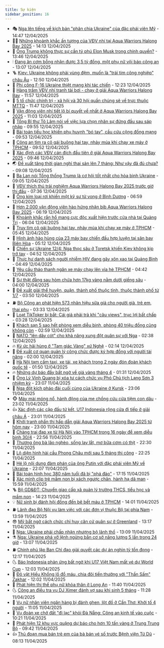 ```yaml
---
title: Sự kiện
sidebar_position: 16
---
```


<!-- dantri-su-kien:START -->
- 🎭 [Nga lên tiếng về kịch bản &quot;phân chia Ukraine&quot; của đặc phái viên Mỹ](https://dantri.com.vn/the-gioi/nga-len-tieng-ve-kich-ban-phan-chia-ukraine-cua-dac-phai-vien-my-20250412213223898.htm) - 14:47 12/04/2025
- 👨‍🏫 [Những khoảnh khắc ấn tượng của VĐV nhí tại Aqua Warriors Halong Bay 2025](https://dantri.com.vn/the-thao/nhung-khoanh-khac-an-tuong-cua-vdv-nhi-tai-aqua-warriors-halong-bay-2025-20250412184245476.htm) - 14:13 12/04/2025
- 🌮 [Ông Trump không thực sự cần tỷ phú Elon Musk trong chính quyền?](https://dantri.com.vn/the-gioi/ong-trump-khong-thuc-su-can-ty-phu-elon-musk-trong-chinh-quyen-20250412202521144.htm) - 13:46 12/04/2025
- 🕯 [Đang ăn cơm bỗng nhận được 3,5 tỷ đồng, một phụ nữ vội báo công an](https://dantri.com.vn/xa-hoi/dang-an-com-bong-nhan-duoc-35-ty-dong-mot-phu-nu-voi-bao-cong-an-20250412190950839.htm) - 13:07 12/04/2025
- 🪜 [Kiev: Ukraine không phải vùng đệm, muốn là &quot;trái tim công nghiệp&quot; châu Âu](https://dantri.com.vn/the-gioi/kiev-ukraine-khong-phai-vung-dem-muon-la-trai-tim-cong-nghiep-chau-au-20250412185233631.htm) - 12:50 12/04/2025
- 🐘 [Phi công F-16 Ukraine thiệt mạng khi tác chiến](https://dantri.com.vn/the-gioi/phi-cong-f-16-ukraine-thiet-mang-khi-tac-chien-20250412190645244.htm) - 12:23 12/04/2025
- 🤔 [Hàng trăm VĐV nhí tranh tài bơi - chạy ở giải  Aqua Warriors Halong Bay](https://dantri.com.vn/the-thao/hang-tram-vdv-nhi-tranh-tai-boi-chay-o-giai-aqua-warriors-halong-bay-20250412182825675.htm) - 11:57 12/04/2025
- 🧠 [5 tổ chức chính trị - xã hội và 30 hội quần chúng sẽ về trực thuộc MTTQ](https://dantri.com.vn/xa-hoi/5-to-chuc-chinh-tri-xa-hoi-va-30-hoi-quan-chung-se-ve-truc-thuoc-mttq-20250412183740389.htm) - 11:47 12/04/2025
- 📝 [Vận động viên nhí tiết lộ bí quyết về nhất ở Aqua Warriors Halong Bay 2025](https://dantri.com.vn/the-thao/van-dong-vien-nhi-tiet-lo-bi-quyet-ve-nhat-o-aqua-warriors-halong-bay-2025-20250412173643325.htm) - 11:03 12/04/2025
- 🦏 [Tổng Bí thư Tô Lâm nói về việc lựa chọn nhân sự đứng đầu sau sáp nhập](https://dantri.com.vn/xa-hoi/tong-bi-thu-to-lam-noi-ve-viec-lua-chon-nhan-su-dung-dau-sau-sap-nhap-20250412141237726.htm) - 09:55 12/04/2025
- 🥰 [Bài toán tiểu học khiến phụ huynh &quot;bó tay&quot;, cầu cứu cộng đồng mạng](https://dantri.com.vn/giao-duc/bai-toan-tieu-hoc-khien-phu-huynh-bo-tay-cau-cuu-cong-dong-mang-20250412164819459.htm) - 09:53 12/04/2025
- 🤗 [Công an tìm ra cô gái buông hai tay, nhảy múa khi chạy xe máy ở TPHCM](https://dantri.com.vn/xa-hoi/cong-an-tim-ra-co-gai-buong-hai-tay-nhay-mua-khi-chay-xe-may-o-tphcm-20250412162542792.htm) - 09:52 12/04/2025
- 🌈 [Xác định các VĐV cán đích đầu tiên ở giải Aqua Warriors Halong Bay 2025](https://dantri.com.vn/the-thao/xac-dinh-cac-vdv-can-dich-dau-tien-o-giai-aqua-warriors-halong-bay-2025-20250412164652030.htm) - 09:46 12/04/2025
- 🌏 [Đề xuất tăng thời gian nghỉ thai sản lên 7 tháng: Như vậy đã đủ chưa?](https://dantri.com.vn/lao-dong-viec-lam/de-xuat-tang-thoi-gian-nghi-thai-san-len-7-thang-nhu-vay-da-du-chua-20250412105015153.htm) - 09:08 12/04/2025
- 💄 [Ba Lan nói Tổng thống Trump là cơ hội tốt nhất cho hòa bình Ukraine](https://dantri.com.vn/the-gioi/ba-lan-noi-tong-thong-trump-la-co-hoi-tot-nhat-cho-hoa-binh-ukraine-20250412153804423.htm) - 09:05 12/04/2025
- 👺 [VĐV thích thú trải nghiệm Aqua Warriors Halong Bay 2025 trước giờ thi đấu](https://dantri.com.vn/the-thao/vdv-thich-thu-trai-nghiem-aqua-warriors-halong-bay-2025-truoc-gio-thi-dau-20250412143553428.htm) - 07:36 12/04/2025
- 👹 [Ống kim loại rơi khiến một kỹ sư tử vong ở Bình Dương](https://dantri.com.vn/xa-hoi/ong-kim-loai-roi-khien-mot-ky-su-tu-vong-o-binh-duong-20250412123515688.htm) - 06:59 12/04/2025
- 🌊 [Hơn 2.000 vận động viên hào hứng nhận bib Aqua Warriors Halong Bay 2025](https://dantri.com.vn/the-thao/hon-2000-van-dong-vien-hao-hung-nhan-bib-aqua-warriors-halong-bay-2025-20250412130326651.htm) - 06:19 12/04/2025
- 🤠 [Khoảnh khắc rắn hổ mang cực độc xuất hiện trước cửa nhà tại Quảng Trị](https://dantri.com.vn/khoa-hoc/khoanh-khac-ran-ho-mang-cuc-doc-xuat-hien-truoc-cua-nha-tai-quang-tri-20250412042742462.htm) - 06:04 12/04/2025
- 🎊 [Truy tìm cô gái buông hai tay, nhảy múa khi chạy xe máy ở TPHCM](https://dantri.com.vn/xa-hoi/truy-tim-co-gai-buong-hai-tay-nhay-mua-khi-chay-xe-may-o-tphcm-20250412110443001.htm) - 05:45 12/04/2025
- 🐘 [Hình ảnh hào hùng của 23 máy bay chiến đấu hợp luyện tại sân bay Biên Hòa](https://dantri.com.vn/xa-hoi/hinh-anh-hao-hung-cua-23-may-bay-chien-dau-hop-luyen-tai-san-bay-bien-hoa-20250412105308854.htm) - 05:12 12/04/2025
- 💂 [Chiến sự Ukraine 12/4: Nga thọc sâu ở Toretsk khiến Kiev không kịp trở tay](https://dantri.com.vn/the-gioi/chien-su-ukraine-124-nga-thoc-sau-o-toretsk-khien-kiev-khong-kip-tro-tay-20250412114651789.htm) - 04:52 12/04/2025
- 👹 [Thực hư danh sách người nhiễm HIV đang gây xôn xao tại Quảng Bình](https://dantri.com.vn/xa-hoi/thuc-hu-danh-sach-nguoi-nhiem-hiv-dang-gay-xon-xao-tai-quang-binh-20250412113220002.htm) - 04:49 12/04/2025
- 🦒 [Yêu cầu tháo thanh ngăn xe máy chạy lên vỉa hè TPHCM](https://dantri.com.vn/xa-hoi/yeu-cau-thao-thanh-ngan-xe-may-chay-len-via-he-tphcm-20250412110413585.htm) - 04:42 12/04/2025
- 🗽 [Sự thật đằng sau hòm chứa hơn 17kg vàng nằm dưới giếng sâu](https://dantri.com.vn/doi-song/su-that-dang-sau-hom-chua-hon-17kg-vang-nam-duoi-gieng-sau-20250410010649156.htm) - 04:00 12/04/2025
- 💄 [Đề xuất giải thể huyện, quận, thành phố thuộc tỉnh, thuộc thành phố từ 1/7](https://dantri.com.vn/noi-vu/de-xuat-giai-the-huyen-quan-thanh-pho-thuoc-tinh-thuoc-thanh-pho-tu-17-20250412100415924.htm) - 03:50 12/04/2025
- ⛽️ [Bộ Công an phát hiện 573 nhãn hiệu sữa giả cho người già, trẻ em, thai phụ](https://dantri.com.vn/phap-luat/bo-cong-an-phat-hien-573-nhan-hieu-sua-gia-cho-nguoi-gia-tre-em-thai-phu-20250412083140982.htm) - 03:33 12/04/2025
- 🥷 [Loạt TikToker bị bắt: Cái giá phải trả khi &quot;câu views&quot;, trục lợi bất chấp](https://dantri.com.vn/doi-song/loat-tiktoker-bi-bat-cai-gia-phai-tra-khi-cau-views-truc-loi-bat-chap-20250411215222636.htm) - 03:28 12/04/2025
- 🤖 [Khách sạn 5 sao hết phòng xem diễu binh, phòng 40 triệu đồng cũng không còn](https://dantri.com.vn/du-lich/khach-san-5-sao-het-phong-xem-dieu-binh-phong-40-trieu-dong-cung-khong-con-20250412094152420.htm) - 02:59 12/04/2025
- 🌊 [NATO &quot;lên dây cót&quot; cho khả năng xung đột quân sự với Nga](https://dantri.com.vn/the-gioi/nato-len-day-cot-cho-kha-nang-xung-dot-quan-su-voi-nga-20250412092107151.htm) - 02:38 12/04/2025
- 🔥 [Ký ức hãi hùng ở &quot;Tam giác Vàng&quot; xứ Nghệ](https://dantri.com.vn/xa-hoi/ky-uc-hai-hung-o-tam-giac-vang-xu-nghe-20250411161459630.htm) - 02:14 12/04/2025
- 🦏 [Đề xuất cơ quan quản lý công chức được ký hợp đồng với người tài năng](https://dantri.com.vn/noi-vu/de-xuat-co-quan-quan-ly-cong-chuc-duoc-ky-hop-dong-voi-nguoi-tai-nang-20250411215024576.htm) - 02:00 12/04/2025
- 🐘 [Hà Nội tạm cấm taxi, xe tải, xe khách trong 2 ngày đón đoàn khách quốc tế](https://dantri.com.vn/xa-hoi/ha-noi-tam-cam-taxi-xe-tai-xe-khach-trong-2-ngay-don-doan-khach-quoc-te-20250412083851523.htm) - 01:50 12/04/2025
- 🔥 [Những dự báo đầy bất ngờ về giá vàng tháng 4](https://dantri.com.vn/kinh-doanh/nhung-du-bao-day-bat-ngo-ve-gia-vang-thang-4-20250410161817595.htm) - 01:31 12/04/2025
- 💼 [Ông Lý Vinh Quang bị xóa tư cách chức vụ Phó Chủ tịch Lạng Sơn 3 nhiệm kỳ](https://dantri.com.vn/xa-hoi/ong-ly-vinh-quang-bi-xoa-tu-cach-chuc-vu-pho-chu-tich-lang-son-3-nhiem-ky-20250411230625665.htm) - 23:07 11/04/2025
- 🚀 [Nga đột kích pháo đài cuối cùng của Ukraine ở Kursk](https://dantri.com.vn/the-gioi/nga-dot-kich-phao-dai-cuoi-cung-cua-ukraine-o-kursk-20250412055957460.htm) - 23:06 11/04/2025
- 🐵 [Máy mài móng nổ, hành động của mẹ chồng cứu cửa tiệm con dâu](https://dantri.com.vn/doi-song/may-mai-mong-no-hanh-dong-cua-me-chong-cuu-cua-tiem-con-dau-20250411200403944.htm) - 23:02 11/04/2025
- 👍 [Xác định các cặp đấu tứ kết, U17 Indonesia rộng cửa đi tiếp ở giải châu Á](https://dantri.com.vn/the-thao/xac-dinh-cac-cap-dau-tu-ket-u17-indonesia-rong-cua-di-tiep-o-giai-chau-a-20250412045706106.htm) - 23:01 11/04/2025
- 🚦 [Khởi tranh phần thi hấp dẫn giải Aqua Warriors Halong Bay 2025 từ hôm nay](https://dantri.com.vn/the-thao/khoi-tranh-phan-thi-hap-dan-giai-aqua-warriors-halong-bay-2025-tu-hom-nay-20250411113206052.htm) - 23:00 11/04/2025
- 🥸 [Chàng trai đạp xe từ Hà Nội vào TPHCM trong 16 ngày để xem diễu binh 30/4](https://dantri.com.vn/du-lich/chang-trai-dap-xe-tu-ha-noi-vao-tphcm-trong-16-ngay-de-xem-dieu-binh-304-20250410154802313.htm) - 22:56 11/04/2025
- 🥷 [Thương ông bà lão nghèo, sống lay lắt, mơ bữa cơm có thịt](https://dantri.com.vn/tam-long-nhan-ai/thuong-ong-ba-lao-ngheo-song-lay-lat-mo-bua-com-co-thit-20250328131900262.htm) - 22:30 11/04/2025
- 🤡 [Lộ diện hình hài cầu Phong Châu mới sau 5 tháng thi công](https://dantri.com.vn/xa-hoi/lo-dien-hinh-hai-cau-phong-chau-moi-sau-5-thang-thi-cong-20250412001043033.htm) - 22:25 11/04/2025
- 🥳 [Hé lộ nội dung đàm phán của ông Putin với đặc phái viên Mỹ về Ukraine](https://dantri.com.vn/the-gioi/he-lo-noi-dung-dam-phan-cua-ong-putin-voi-dac-phai-vien-my-ve-ukraine-20250412045634111.htm) - 22:07 11/04/2025
- 🤩 [Bài toán hình học 380 năm tuổi đã bị &quot;phá đảo&quot;](https://dantri.com.vn/giao-duc/bai-toan-hinh-hoc-380-nam-tuoi-da-bi-pha-dao-20250411142049035.htm) - 17:15 11/04/2025
- 🎡 [Xác minh clip trẻ mầm non bị xách ngược chân, hành hạ dã man](https://dantri.com.vn/giao-duc/xac-minh-clip-tre-mam-non-bi-xach-nguoc-chan-hanh-ha-da-man-20250411223348108.htm) - 15:59 11/04/2025
- 🪜 [Bộ GD&amp;ĐT: Chuyển giao cấp xã quản lý trường THCS, tiểu học và mầm non](https://dantri.com.vn/giao-duc/bo-gddt-chuyen-giao-cap-xa-quan-ly-truong-thcs-tieu-hoc-va-mam-non-20250411211734040.htm) - 14:23 11/04/2025
- 💡 [Nữ sinh bị đánh hội đồng đến bê bết máu ở TPHCM](https://dantri.com.vn/phap-luat/nu-sinh-bi-danh-hoi-dong-den-be-bet-mau-o-tphcm-20250411204928435.htm) - 14:01 11/04/2025
- ⛽️ [Lãnh đạo Bộ Nội vụ làm việc với các đơn vị thuộc Bộ tại phía Nam](https://dantri.com.vn/noi-vu/lanh-dao-bo-noi-vu-lam-viec-voi-cac-don-vi-thuoc-bo-tai-phia-nam-20250411200804313.htm) - 13:59 11/04/2025
- 😎 [Mỹ bất ngờ cách chức chỉ huy căn cứ quân sự ở Greenland](https://dantri.com.vn/the-gioi/my-bat-ngo-cach-chuc-chi-huy-can-cu-quan-su-o-greenland-20250411194453243.htm) - 13:17 11/04/2025
- 🗽 [Nga: Ukraine phải chấp nhận nhượng bộ lãnh thổ](https://dantri.com.vn/the-gioi/nga-ukraine-phai-chap-nhan-nhuong-bo-lanh-tho-20250411200739000.htm) - 13:09 11/04/2025
- ⚗️ [Nga: Ukraine phá vỡ lệnh ngừng bắn cơ sở năng lượng 5 lần trong 24 giờ](https://dantri.com.vn/the-gioi/nga-ukraine-pha-vo-lenh-ngung-ban-co-so-nang-luong-5-lan-trong-24-gio-20250411192017108.htm) - 13:07 11/04/2025
- ⛽️ [Chính phủ lập Ban Chỉ đạo giải quyết các dự án nghìn tỷ tồn đọng](https://dantri.com.vn/xa-hoi/chinh-phu-lap-ban-chi-dao-giai-quyet-cac-du-an-nghin-ty-ton-dong-20250411185031130.htm) - 12:17 11/04/2025
- 🌜 [Báo Indonesia phản ứng bất ngờ khi U17 Việt Nam mất vé dự World Cup](https://dantri.com.vn/the-thao/bao-indonesia-phan-ung-bat-ngo-khi-u17-viet-nam-mat-ve-du-world-cup-20250411183513012.htm) - 12:03 11/04/2025
- 🦩 [Đô vật Hiếu Khổng lồ đổ máu, chia đôi tiền thưởng với &quot;Thần Sấm&quot; Zakhar](https://dantri.com.vn/the-thao/do-vat-hieu-khong-lo-do-mau-chia-doi-tien-thuong-voi-than-sam-zakhar-20250411190203483.htm) - 12:02 11/04/2025
- 🦒 [Phát hiện thi thể phụ nữ khỏa thân ở Long An](https://dantri.com.vn/phap-luat/phat-hien-thi-the-phu-nu-khoa-than-o-long-an-20250411175151557.htm) - 11:40 11/04/2025
- 🌜 [Công an điều tra vụ DJ Ximer đánh vợ sau khi sinh 5 tháng](https://dantri.com.vn/phap-luat/cong-an-dieu-tra-vu-dj-ximer-danh-vo-sau-khi-sinh-5-thang-20250411182544588.htm) - 11:28 11/04/2025
- 🐎 [Vụ nữ nhân viên ngân hàng bị đánh ghen, lột đồ ở Cần Thơ: Khởi tố 4 người](https://dantri.com.vn/phap-luat/vu-nu-nhan-vien-ngan-hang-bi-danh-ghen-lot-do-o-can-tho-khoi-to-4-nguoi-20250411175449063.htm) - 11:05 11/04/2025
- 🌋 [Vụ đoàn xe chở đất &quot;đi lạc&quot; khỏi Đà Nẵng: Công an kinh tế vào cuộc](https://dantri.com.vn/xa-hoi/vu-doan-xe-cho-dat-di-lac-khoi-da-nang-cong-an-kinh-te-vao-cuoc-20250411163921413.htm) - 10:21 11/04/2025
- 🧰 [Phát hiện 12 khu vực quặng dự báo cho hơn 10 tấn vàng ở Trung Trung Bộ](https://dantri.com.vn/xa-hoi/phat-hien-12-khu-vuc-quang-du-bao-cho-hon-10-tan-vang-o-trung-trung-bo-20250411163117646.htm) - 09:42 11/04/2025
- 👍 [Thủ đoạn mua bán trẻ em của bà bán vé số trước Bệnh viện Từ Dũ](https://dantri.com.vn/phap-luat/thu-doan-mua-ban-tre-em-cua-ba-ban-ve-so-truoc-benh-vien-tu-du-20250411130645525.htm) - 08:13 11/04/2025<!-- dantri-su-kien:END -->
